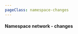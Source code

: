 ```yaml
---
pageClass: namespace-changes
---
```

#### Namespace network - changes

<GraphvizViewer :directory="'ns-change'"></GraphvizViewer>


<style lang="css">

  .namespace-changes .theme-default-content {
    max-width: 100% !important;
    margin: 0;
  }
  
  .namespace-changes .page {
    padding-left: 10em;
  }

</style>
